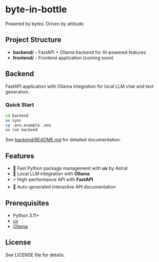 # byte-in-bottle

Powered by bytes. Driven by attitude.

## Project Structure

- **backend/** - FastAPI + Ollama backend for AI-powered features
- **frontend/** - Frontend application (coming soon)

## Backend

FastAPI application with Ollama integration for local LLM chat and text generation.

### Quick Start

```bash
cd backend
uv sync
cp .env.example .env
uv run backend
```

See [backend/README.md](backend/README.md) for detailed documentation.

## Features

- 🚀 Fast Python package management with **uv** by Astral
- 🤖 Local LLM integration with **Ollama**
- ⚡ High-performance API with **FastAPI**
- 📝 Auto-generated interactive API documentation

## Prerequisites

- Python 3.11+
- [uv](https://github.com/astral-sh/uv)
- [Ollama](https://ollama.ai/)

## License

See LICENSE file for details.

